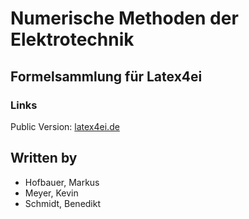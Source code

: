 # Numerische Methoden der Elektrotechnik
## Formelsammlung für Latex4ei
### Links

Public Version: [latex4ei.de](http://latex4ei.de)  

## Written by
- Hofbauer, Markus
- Meyer, Kevin
- Schmidt, Benedikt
